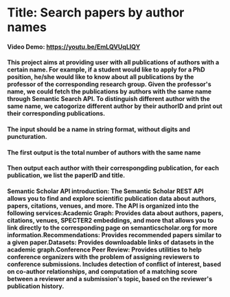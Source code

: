 # Title: Search papers by author names


#### Video Demo:  <https://youtu.be/EmLQVUqLlQY>
#### This project aims at providing user with all publications of authors with a certain name. For example, if a student would like to apply for a PhD position, he/she would like to know about all publications by the professor of the corresponding research group. Given the professor's name, we could fetch the publications by authors with the same name through Semantic Search API. To distinguish different author with the same name, we catogorize different author by their authorID and print out their corresponding publications.
#### The input should be a name in string format, without digits and puncturation.
#### The first output is the total number of authors with the same name
#### Then output each author with their correspongding publication, for each publication, we list the paperID and title.
#### Semantic Scholar API introduction: The Semantic Scholar REST API allows you to find and explore scientific publication data about authors, papers, citations, venues, and more. The API is organized into the following services:Academic Graph: Provides data about authors, papers, citations, venues, SPECTER2 embeddings, and more that allows you to link directly to the corresponding page on semanticscholar.org for more information.Recommendations: Provides recommended papers similar to a given paper.Datasets: Provides downloadable links of datasets in the academic graph.Conference Peer Review: Provides utilities to help conference organizers with the problem of assigning reviewers to conference submissions. Includes detection of conflict of interest, based on co-author relationships, and computation of a matching score between a reviewer and a submission's topic, based on the reviewer's publication history.
